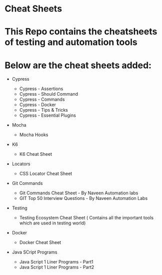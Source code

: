 #  Cheat Sheets 

# This Repo contains the cheatsheets of testing and automation tools 


# Below are the cheat sheets added:

* Cypress

  * Cypress - Assertions
  * Cypress - Should Command
  * Cypress - Commands
  * Cypress - Docker
  * Cypress - Tips & Tricks
  * Cypress - Essential Plugins

 * Mocha
   * Mocha Hooks
  
 * K6
   * K6 Cheat Sheet
  
* Locators
  * CSS Locator Cheat Sheet

* Git Commands
  * Git Commands Cheat Sheet - By Naveen Automation labs
  * GIT Top 50 Interview Questions - By Naveen Automation Labs
 
* Testing
  * Testing Ecosystem Cheat Sheet ( Contains all the important tools which are used in testing world)
 
* Docker
  * Docker Cheat Sheet
 
* Java SCript Programs
  * Java Script 1 Liner Programs - Part1 
  * Java Script 1 Liner Programs - Part2
